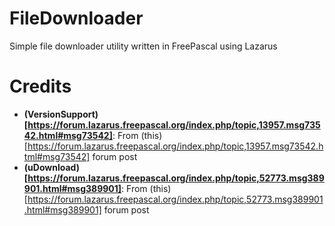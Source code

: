 # FileDownloader
 Simple file downloader utility written in FreePascal using Lazarus

# Credits
- **(VersionSupport)[https://forum.lazarus.freepascal.org/index.php/topic,13957.msg73542.html#msg73542]**: From (this)[https://forum.lazarus.freepascal.org/index.php/topic,13957.msg73542.html#msg73542] forum post
- **(uDownload)[https://forum.lazarus.freepascal.org/index.php/topic,52773.msg389901.html#msg389901]**: From (this)[https://forum.lazarus.freepascal.org/index.php/topic,52773.msg389901.html#msg389901] forum post